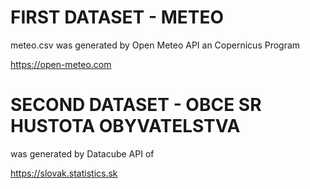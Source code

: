 # FIRST DATASET - METEO
meteo.csv was generated by Open Meteo API an Copernicus Program

https://open-meteo.com

# SECOND DATASET - OBCE SR HUSTOTA OBYVATELSTVA
was generated by Datacube API of 

https://slovak.statistics.sk
